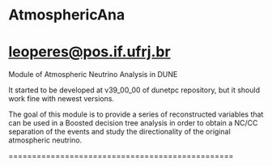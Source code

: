 # AtmosphericAna
leoperes@pos.if.ufrj.br
===============================================

Module of Atmospheric Neutrino Analysis in DUNE 

It started to be developed at v39_00_00 of dunetpc repository, but it should work fine with newest versions.

The goal of this module is to provide a series of reconstructed variables that can be used in a Boosted decision tree analysis in order to obtain a NC/CC separation of the events and study the directionality of the original atmospheric neutrino.

================================================



